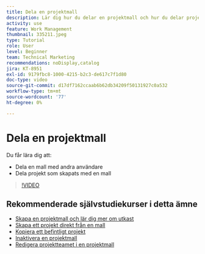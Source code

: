 ```yaml
---
title: Dela en projektmall
description: Lär dig hur du delar en projektmall och hur du delar projekt som skapats från en mall.
activity: use
feature: Work Management
thumbnail: 335211.jpeg
type: Tutorial
role: User
level: Beginner
team: Technical Marketing
recommendations: noDisplay,catalog
jira: KT-8951
exl-id: 9179fbc8-1000-4215-b2c3-de617c7f1d80
doc-type: video
source-git-commit: d17df7162ccaab6b62db34209f50131927c0a532
workflow-type: tm+mt
source-wordcount: '77'
ht-degree: 0%

---
```


# Dela en projektmall

Du får lära dig att:

* Dela en mall med andra användare
* Dela projekt som skapats med en mall

>[!VIDEO](https://video.tv.adobe.com/v/335211/?quality=12&learn=on&enablevpops)

## Rekommenderade självstudiekurser i detta ämne

* [Skapa en projektmall och lär dig mer om utkast](/help/manage-work/create-and-manage-project-templates/create-a-project-template.md)
* [Skapa ett projekt direkt från en mall](/help/manage-work/create-and-manage-project-templates/create-a-project-directly-from-a-template.md)
* [Kopiera ett befintligt projekt](/help/manage-work/manage-projects/copy-an-existing-project.md)
* [Inaktivera en projektmall](/help/manage-work/create-and-manage-project-templates/deactivate-a-project-template.md)
* [Redigera projektteamet i en projektmall](/help/manage-work/create-and-manage-project-templates/edit-the-project-team-in-a-project-template.md)
